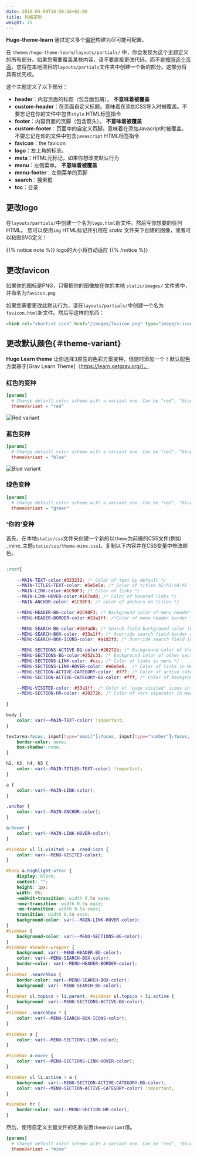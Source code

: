 ```yaml
---
date: 2016-04-09T16:50:16+02:00
title: 风格定制
weight: 25
---
```


**Hugo-theme-learn** 通过定义多个[偏好](https://gohugo.io/templates/partials/)构建为尽可能可配置。

在 `themes/hugo-theme-learn/layouts/partials/` 中，你会发现为这个主题定义的所有部分。如果您需要覆盖某些内容，请不要直接更改代码。而不是[按照这个页面](https://gohugo.io/themes/customizing/)。您将在本地项目的`layouts/partials`文件夹中创建一个新的部分。这部分将具有优先权。

这个主题定义了以下部分：

- **header**：内容页面的标题（包含面包屑）。 **不意味着被覆盖**
- **custom-header**：在页面自定义标题。意味着在添加CSS导入时被覆盖。不要忘记在你的文件中包含`style` HTML标签指令
- **footer**：内容页面的页脚（包含箭头）。 **不意味着被覆盖**
- **custom-footer**：页面中的自定义页脚。意味着在添加Javacript时被覆盖。不要忘记在你的文件中包含`javascript` HTML标签指令
- **favicon**：the favicon
- **logo**：左上角的标志。
- **meta**：HTML元标记，如果你想改变默认行为
- **menu**：左侧菜单。 **不意味着被覆盖**
- **menu-footer**：左侧菜单的页脚
- **search**：搜索框
- **toc**：目录

## 更改logo

在`layouts/partials/`中创建一个名为`logo.html`新文件。然后写你想要的任何HTML。
您可以使用`img` HTML标记并引用在 *static* 文件夹下创建的图像，或者可以粘贴SVG定义！

{{% notice note %}}
logo的大小将自动适应
{{% /notice %}}

## 更改favicon

如果你的图标是PNG，只需把你的图像放在你的本地 `static/images/` 文件夹中，并命名为`favicon.png`

如果您需要更改此默认行为，请在`layouts/partials/`中创建一个名为`favicon.html`新文件。然后写这样的东西：

```html
<link rel="shortcut icon" href="/images/favicon.png" type="image/x-icon" />
```

## 更改默认颜色{＃theme-variant}

**Hugo Learn theme** 让你选择3原生的色彩方案变种，但随时添加一个！默认配色方案基于[Grav Learn Theme]（https://learn.getgrav.org/）。

### 红色的变种

```toml
[params]
  # Change default color scheme with a variant one. Can be "red", "blue", "green".
  themeVariant = "red"
```

![Red variant](/basics/style-customization/images/red-variant.png?width=60pc)

### 蓝色变种

```toml
[params]
  # Change default color scheme with a variant one. Can be "red", "blue", "green".
  themeVariant = "blue"
```

![Blue variant](/basics/style-customization/images/blue-variant.png?width=60pc)

### 绿色变种

```toml
[params]
  # Change default color scheme with a variant one. Can be "red", "blue", "green".
  themeVariant = "green"
```

### '你的'变种

首先，在本地`static/css`文件夹创建一个新的以`theme`为前缀的CSS文件(例如_mine_主题`static/css/theme-mine.css`)。复制以下内容并在CSS变量中修改颜色。

```css

:root{
    
    --MAIN-TEXT-color:#323232; /* Color of text by default */
    --MAIN-TITLES-TEXT-color: #5e5e5e; /* Color of titles h2-h3-h4-h5 */
    --MAIN-LINK-color:#1C90F3; /* Color of links */
    --MAIN-LINK-HOVER-color:#167ad0; /* Color of hovered links */
    --MAIN-ANCHOR-color: #1C90F3; /* color of anchors on titles */

    --MENU-HEADER-BG-color:#1C90F3; /* Background color of menu header */
    --MENU-HEADER-BORDER-color:#33a1ff; /*Color of menu header border */ 

    --MENU-SEARCH-BG-color:#167ad0; /* Search field background color (by default borders + icons) */
    --MENU-SEARCH-BOX-color: #33a1ff; /* Override search field border color */
    --MENU-SEARCH-BOX-ICONS-color: #a1d2fd; /* Override search field icons color */

    --MENU-SECTIONS-ACTIVE-BG-color:#20272b; /* Background color of the active section and its childs */
    --MENU-SECTIONS-BG-color:#252c31; /* Background color of other sections */
    --MENU-SECTIONS-LINK-color: #ccc; /* Color of links in menu */
    --MENU-SECTIONS-LINK-HOVER-color: #e6e6e6;  /* Color of links in menu, when hovered */
    --MENU-SECTION-ACTIVE-CATEGORY-color: #777; /* Color of active category text */
    --MENU-SECTION-ACTIVE-CATEGORY-BG-color: #fff; /* Color of background for the active category (only) */

    --MENU-VISITED-color: #33a1ff; /* Color of 'page visited' icons in menu */
    --MENU-SECTION-HR-color: #20272b; /* Color of <hr> separator in menu */
    
}

body {
    color: var(--MAIN-TEXT-color) !important;
}

textarea:focus, input[type="email"]:focus, input[type="number"]:focus, input[type="password"]:focus, input[type="search"]:focus, input[type="tel"]:focus, input[type="text"]:focus, input[type="url"]:focus, input[type="color"]:focus, input[type="date"]:focus, input[type="datetime"]:focus, input[type="datetime-local"]:focus, input[type="month"]:focus, input[type="time"]:focus, input[type="week"]:focus, select[multiple=multiple]:focus {
    border-color: none;
    box-shadow: none;
}

h2, h3, h4, h5 {
    color: var(--MAIN-TITLES-TEXT-color) !important;
}

a {
    color: var(--MAIN-LINK-color);
}

.anchor {
    color: var(--MAIN-ANCHOR-color);
}

a:hover {
    color: var(--MAIN-LINK-HOVER-color);
}

#sidebar ul li.visited > a .read-icon {
	color: var(--MENU-VISITED-color);
}

#body a.highlight:after {
    display: block;
    content: "";
    height: 1px;
    width: 0%;
    -webkit-transition: width 0.5s ease;
    -moz-transition: width 0.5s ease;
    -ms-transition: width 0.5s ease;
    transition: width 0.5s ease;
    background-color: var(--MAIN-LINK-HOVER-color);
}
#sidebar {
	background-color: var(--MENU-SECTIONS-BG-color);
}
#sidebar #header-wrapper {
    background: var(--MENU-HEADER-BG-color);
    color: var(--MENU-SEARCH-BOX-color);
    border-color: var(--MENU-HEADER-BORDER-color);
}
#sidebar .searchbox {
	border-color: var(--MENU-SEARCH-BOX-color);
    background: var(--MENU-SEARCH-BG-color);
}
#sidebar ul.topics > li.parent, #sidebar ul.topics > li.active {
    background: var(--MENU-SECTIONS-ACTIVE-BG-color);
}
#sidebar .searchbox * {
    color: var(--MENU-SEARCH-BOX-ICONS-color);
}

#sidebar a {
    color: var(--MENU-SECTIONS-LINK-color);
}

#sidebar a:hover {
    color: var(--MENU-SECTIONS-LINK-HOVER-color);
}

#sidebar ul li.active > a {
    background: var(--MENU-SECTION-ACTIVE-CATEGORY-BG-color);
    color: var(--MENU-SECTION-ACTIVE-CATEGORY-color) !important;
}

#sidebar hr {
    border-color: var(--MENU-SECTION-HR-color);
}
```
然后，使用自定义主题文件的名称设置`themeVariant`值。

```toml
[params]
  # Change default color scheme with a variant one. Can be "red", "blue", "green".
  themeVariant = "mine"
```

